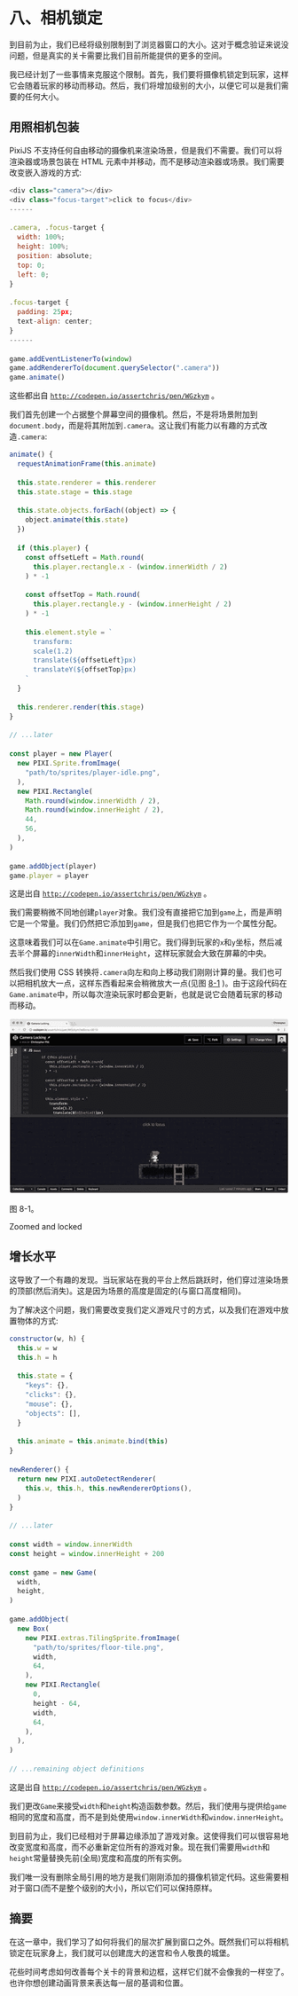# 八、相机锁定

到目前为止，我们已经将级别限制到了浏览器窗口的大小。这对于概念验证来说没问题，但是真实的关卡需要比我们目前所能提供的更多的空间。

我已经计划了一些事情来克服这个限制。首先，我们要将摄像机锁定到玩家，这样它会随着玩家的移动而移动。然后，我们将增加级别的大小，以便它可以是我们需要的任何大小。

## 用照相机包装

PixiJS 不支持任何自由移动的摄像机来渲染场景，但是我们不需要。我们可以将渲染器或场景包装在 HTML 元素中并移动，而不是移动渲染器或场景。我们需要改变嵌入游戏的方式:

```js
<div class="camera"></div>
<div class="focus-target">click to focus</div>
------

.camera, .focus-target {
  width: 100%;
  height: 100%;
  position: absolute;
  top: 0;
  left: 0;
}

.focus-target {
  padding: 25px;
  text-align: center;
}
------

game.addEventListenerTo(window)
game.addRendererTo(document.querySelector(".camera"))
game.animate()

```

这些都出自 [`http://codepen.io/assertchris/pen/WGzkym`](http://codepen.io/assertchris/pen/WGzkym) 。

我们首先创建一个占据整个屏幕空间的摄像机。然后，不是将场景附加到`document.body`，而是将其附加到`.camera`。这让我们有能力以有趣的方式改造`.camera`:

```js
animate() {
  requestAnimationFrame(this.animate)

  this.state.renderer = this.renderer
  this.state.stage = this.stage

  this.state.objects.forEach((object) => {
    object.animate(this.state)
  })

  if (this.player) {
    const offsetLeft = Math.round(
      this.player.rectangle.x - (window.innerWidth / 2)
    ) * -1

    const offsetTop = Math.round(
      this.player.rectangle.y - (window.innerHeight / 2)
    ) * -1

    this.element.style = `
      transform:
      scale(1.2)
      translate(${offsetLeft}px)
      translateY(${offsetTop}px)
    `
  }

  this.renderer.render(this.stage)
}

// ...later

const player = new Player(
  new PIXI.Sprite.fromImage(
    "path/to/sprites/player-idle.png",
  ),
  new PIXI.Rectangle(
    Math.round(window.innerWidth / 2),
    Math.round(window.innerHeight / 2),
    44,
    56,
  ),
)

game.addObject(player)
game.player = player

```

这是出自 [`http://codepen.io/assertchris/pen/WGzkym`](http://codepen.io/assertchris/pen/WGzkym) 。

我们需要稍微不同地创建`player`对象。我们没有直接把它加到`game`上，而是声明它是一个常量。我们仍然把它添加到`game`，但是我们也把它作为一个属性分配。

这意味着我们可以在`Game.animate`中引用它。我们得到玩家的`x`和`y`坐标，然后减去半个屏幕的`innerWidth`和`innerHeight`，这样玩家就会大致在屏幕的中央。

然后我们使用 CSS 转换将`.camera`向左和向上移动我们刚刚计算的量。我们也可以把相机放大一点，这样东西看起来会稍微放大一点(见图 [8-1](#Fig1) )。由于这段代码在`Game.animate`中，所以每次渲染玩家时都会更新，也就是说它会随着玩家的移动而移动。

![A435434_1_En_8_Fig1_HTML.jpg](img/A435434_1_En_8_Fig1_HTML.jpg)

图 8-1。

Zoomed and locked

## 增长水平

这导致了一个有趣的发现。当玩家站在我的平台上然后跳跃时，他们穿过渲染场景的顶部(然后消失)。这是因为场景的高度是固定的(与窗口高度相同)。

为了解决这个问题，我们需要改变我们定义游戏尺寸的方式，以及我们在游戏中放置物体的方式:

```js
constructor(w, h) {
  this.w = w
  this.h = h

  this.state = {
    "keys": {},
    "clicks": {},
    "mouse": {},
    "objects": [],
  }

  this.animate = this.animate.bind(this)
}

newRenderer() {
  return new PIXI.autoDetectRenderer(
    this.w, this.h, this.newRendererOptions(),
  )
}

// ...later

const width = window.innerWidth
const height = window.innerHeight + 200

const game = new Game(
  width,
  height,
)

game.addObject(
  new Box(
    new PIXI.extras.TilingSprite.fromImage(
      "path/to/sprites/floor-tile.png",
      width,
      64,
    ),
    new PIXI.Rectangle(
      0,
      height - 64,
      width,
      64,
    ),
  ),
)

// ...remaining object definitions

```

这是出自 [`http://codepen.io/assertchris/pen/WGzkym`](http://codepen.io/assertchris/pen/WGzkym) 。

我们更改`Game`来接受`width`和`height`构造函数参数。然后，我们使用与提供给`game`相同的宽度和高度，而不是到处使用`window.innerWidth`和`window.innerHeight`。

到目前为止，我们已经相对于屏幕边缘添加了游戏对象。这使得我们可以很容易地改变宽度和高度，而不必重新定位所有的游戏对象。现在我们需要用`width`和`height`常量替换先前(全局)宽度和高度的所有实例。

我们唯一没有删除全局引用的地方是我们刚刚添加的摄像机锁定代码。这些需要相对于窗口(而不是整个级别的大小)，所以它们可以保持原样。

## 摘要

在这一章中，我们学习了如何将我们的层次扩展到窗口之外。既然我们可以将相机锁定在玩家身上，我们就可以创建庞大的迷宫和令人敬畏的城堡。

花些时间考虑如何改善每个关卡的背景和边框，这样它们就不会像我的一样空了。也许你想创建动画背景来表达每一层的基调和位置。